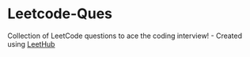 # Leetcode-Ques
Collection of LeetCode questions to ace the coding interview! - Created using [LeetHub](https://github.com/QasimWani/LeetHub)
